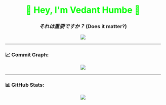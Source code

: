 <h1 align="center" style="color: #00FF00;">👾 Hey, I'm Vedant Humbe 🚀</h1>
<h3 align="center"><i>それは重要ですか？</i> (Does it matter?)</h3>

<p align="center">
  <img src="https://readme-typing-svg.herokuapp.com?font=JetBrains+Mono&color=00FF00&size=22&center=true&vCenter=true&width=600&lines=Σ(コード+数学)=∞;Decrypting+the+universe...;01101100+01101111+01100111+01101001+01100011+01101001" />
</p>

---

### 📈 **Commit Graph:**
<p align="center">
  <img src="https://github-readme-activity-graph.vercel.app/graph?username=vedantvijayhumbe&theme=tokyo-night&hide_border=true" />
</p>

---

### 📊 **GitHub Stats:**
<p align="center">
  <img src="https://github-profile-summary-cards.vercel.app/api/cards/profile-details?username=vedantvijayhumbe&theme=github_dark" />
  
</p>




